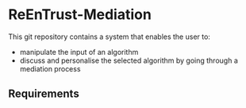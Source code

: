 # ReEnTrust-Mediation

This git repository contains a system that enables the user to:
- manipulate the input of an algorithm
- discuss and personalise the selected algorithm by going through a mediation process


## Requirements